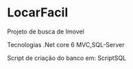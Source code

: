 # LocarFacil
Projeto de busca de Imovel 

Tecnologias .Net core 6 MVC,SQL-Server

Script de criação do banco em: ScriptSQL


